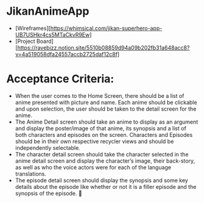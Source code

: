 # JikanAnimeApp

- [Wireframes][https://whimsical.com/jikan-superhero-app-UB7USHkr4cs5MTaCkvR9Ew]
- [Project Board][https://ravebizz.notion.site/5510b08859d94a09b202fb31a648acc8?v=4a519058dfa24557accb2725daf12c8f]


# Acceptance Criteria:

- When the user comes to the Home Screen, there should be a list of anime presented with picture and name. Each anime should be clickable and upon selection, the user should be taken to the detail screen for the anime.
- The Anime Detail screen should take an anime to display as an argument and display the poster/image of that anime, its synopsis and a list of both characters and episodes on the screen. Characters and Episodes should be in their own respective recycler views and should be independently selectable.
- The character detail screen should take the character selected in the anime detail screen and display the character’s image, their back-story, as well as who the voice actors were for each of the language translations.
- The episode detail screen should display the synopsis and some key details about the episode like whether or not it is a filler episode and the synopsis of the episode.

